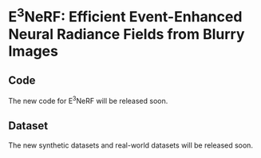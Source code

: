 # E<sup>3</sup>NeRF: Efficient Event-Enhanced Neural Radiance Fields from Blurry Images
## Code
The new code for E<sup>3</sup>NeRF will be released soon.
## Dataset
The new synthetic datasets and real-world datasets will be released soon.

